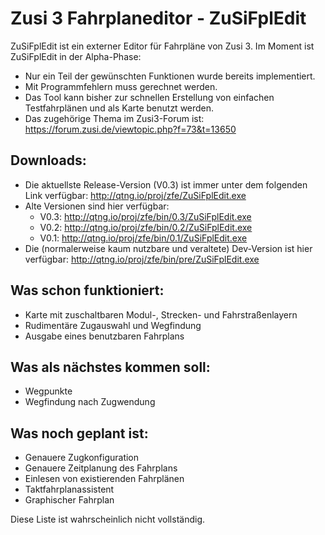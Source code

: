 # Zusi 3 Fahrplaneditor - ZuSiFplEdit

ZuSiFplEdit ist ein externer Editor für Fahrpläne von Zusi 3.
Im Moment ist ZuSiFplEdit in der Alpha-Phase: 
- Nur ein Teil der gewünschten Funktionen wurde bereits implementiert. 
- Mit Programmfehlern muss gerechnet werden.
- Das Tool kann bisher zur schnellen Erstellung von einfachen Testfahrplänen und als Karte benutzt werden. 
- Das zugehörige Thema im Zusi3-Forum ist: https://forum.zusi.de/viewtopic.php?f=73&t=13650 

## Downloads:
- Die aktuellste Release-Version (V0.3) ist immer unter dem folgenden Link verfügbar: http://qtng.io/proj/zfe/ZuSiFplEdit.exe
- Alte Versionen sind hier verfügbar:
  - V0.3: http://qtng.io/proj/zfe/bin/0.3/ZuSiFplEdit.exe
  - V0.2: http://qtng.io/proj/zfe/bin/0.2/ZuSiFplEdit.exe
  - V0.1: http://qtng.io/proj/zfe/bin/0.1/ZuSiFplEdit.exe
- Die (normalerweise kaum nutzbare und veraltete) Dev-Version ist hier verfügbar: http://qtng.io/proj/zfe/bin/pre/ZuSiFplEdit.exe

## Was schon funktioniert:
- Karte mit zuschaltbaren Modul-, Strecken- und Fahrstraßenlayern
- Rudimentäre Zugauswahl und Wegfindung
- Ausgabe eines benutzbaren Fahrplans

## Was als nächstes kommen soll:
- Wegpunkte
- Wegfindung nach Zugwendung

## Was noch geplant ist:
- Genauere Zugkonfiguration
- Genauere Zeitplanung des Fahrplans
- Einlesen von existierenden Fahrplänen
- Taktfahrplanassistent
- Graphischer Fahrplan

Diese Liste ist wahrscheinlich nicht vollständig.
